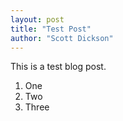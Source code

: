 ```yaml
---
layout: post
title: "Test Post" 
author: "Scott Dickson"
--- 
```

This is a test blog post. 

1. One
2. Two
3. Three

